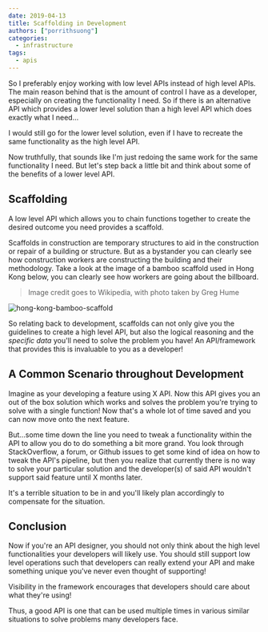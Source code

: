 ```yaml
---
date: 2019-04-13
title: Scaffolding in Development
authors: ["porrithsuong"]
categories:
  - infrastructure
tags:
  - apis
---
```


So I preferably enjoy working with low level APIs instead of high level APIs. The main reason behind that is the
amount of control I have as a developer, especially on creating the functionality I need. So if there is an alternative
API which provides a lower level solution than a high level API which does exactly what I need...

I would still go for the lower level solution, even if I have to recreate the same functionality as the high level API.

Now truthfully, that sounds like I'm just redoing the same work for the same functionality I need. But let's step back a
little bit and think about some of the benefits of a lower level API.

## Scaffolding ##
A low level API which allows you to chain functions together to create the desired outcome you need provides a scaffold.

Scaffolds in construction are temporary structures to aid in the construction or repair of a building or structure. But as
a bystander you can clearly see how construction workers are constructing the building and their methodology. Take a look
at the image of a bamboo scaffold used in Hong Kong below, you can clearly see how workers are going about the billboard.

>Image credit goes to Wikipedia, with photo taken by Greg Hume

![hong-kong-bamboo-scaffold](https://upload.wikimedia.org/wikipedia/commons/thumb/4/42/CantileverScaffold.jpg/1280px-CantileverScaffold.jpg)

So relating back to development, scaffolds can not only give you the guidelines to create a high level API, but also the
logical reasoning and the _specific data_ you'll need to solve the problem you have! An API/framework that provides this
is invaluable to you as a developer!

## A Common Scenario throughout Development ##
Imagine as your developing a feature using X API. Now this API gives you an out of the box solution which works and solves
the problem you're trying to solve with a single function! Now that's a whole lot of time saved and you can now move onto
the next feature.

But...some time down the line you need to tweak a functionality within the API to allow you do to do something a bit more
grand. You look through StackOverflow, a forum, or Github issues to get some kind of idea on how to tweak the API's pipeline,
but then you realize that currently there is no way to solve your particular solution and the developer(s) of said API wouldn't
support said feature until X months later.

It's a terrible situation to be in and you'll likely plan accordingly to compensate for the situation.

## Conclusion ##
Now if you're an API designer, you should not only think about the high level functionalities your developers will likely
use. You should still support low level operations such that developers can really extend your API and make something unique
you've never even thought of supporting!

Visibility in the framework encourages that developers should care about what they're using!

Thus, a good API is one that can be used multiple times in various similar situations to solve problems many developers face.

